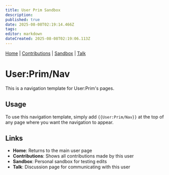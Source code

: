 ```yaml
---
title: User Prim Sandbox
description: 
published: true
date: 2025-08-08T02:19:14.466Z
tags: 
editor: markdown
dateCreated: 2025-08-08T02:19:06.113Z
---
```


<div class="user-nav">

[Home](/en/untagged/user-prim) | [Contributions](/en/user-prim/contributions) | [Sandbox](/en/user-prim/sandbox) | [Talk](/en/user-prim/talk)

</div>

# User:Prim/Nav

This is a navigation template for User:Prim's pages.

## Usage

To use this navigation template, simply add `{{User:Prim/Nav}}` at the top of any page where you want the navigation to appear.

## Links

- **Home**: Returns to the main user page
- **Contributions**: Shows all contributions made by this user
- **Sandbox**: Personal sandbox for testing edits
- **Talk**: Discussion page for communicating with this user